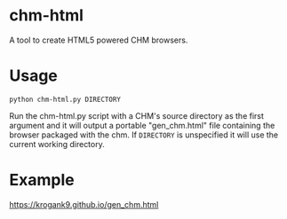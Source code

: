 # chm-html

A tool to create HTML5 powered CHM browsers.

# Usage

`python chm-html.py DIRECTORY`

Run the chm-html.py script with a CHM's source directory as the first argument and it will output a portable "gen_chm.html" file containing the browser packaged with the chm. If `DIRECTORY` is unspecified it will use the current working directory.

# Example

https://krogank9.github.io/gen_chm.html
